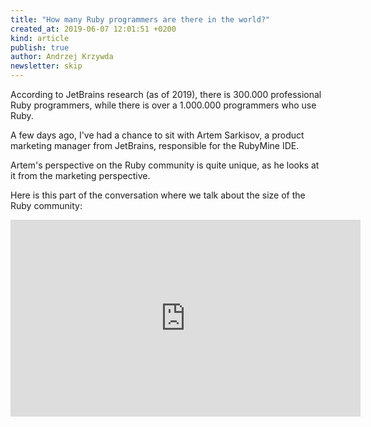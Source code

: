 ```yaml
---
title: "How many Ruby programmers are there in the world?"
created_at: 2019-06-07 12:01:51 +0200
kind: article
publish: true
author: Andrzej Krzywda
newsletter: skip
---
```


According to JetBrains research (as of 2019), there is 300.000 professional Ruby programmers, while there is over a 1.000.000 programmers who use Ruby.

<!-- more -->

A few days ago, I've had a chance to sit with Artem Sarkisov, a product marketing manager from JetBrains, responsible for the RubyMine IDE.

Artem's perspective on the Ruby community is quite unique, as he looks at it from the marketing perspective.

Here is this part of the conversation where we talk about the size of the Ruby community:

<iframe width="560" height="315" src="https://www.youtube.com/embed/XzaGHzTJoe0" frameborder="0" allow="autoplay; encrypted-media" allowfullscreen></iframe>

